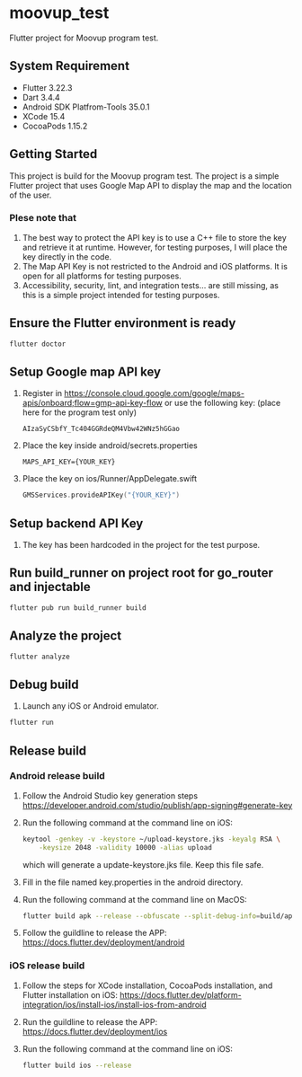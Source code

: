 # moovup_test

Flutter project for Moovup program test.

## System Requirement
- Flutter 3.22.3
- Dart 3.4.4
- Android SDK Platfrom-Tools 35.0.1
- XCode 15.4
- CocoaPods 1.15.2

## Getting Started

This project is build for the Moovup program test. The project is a simple Flutter project that uses Google Map API to display the map and the location of the user.

### Plese note that
1. The best way to protect the API key is to use a C++ file to store the key and retrieve it at runtime. However, for testing purposes, I will place the key directly in the code.
2. The Map API Key is not restricted to the Android and iOS platforms. It is open for all platforms for testing purposes.
3. Accessibility, security, lint, and integration tests... are still missing, as this is a simple project intended for testing purposes.

## Ensure the Flutter environment is ready
```bash
flutter doctor
```

## Setup Google map API key
1. Register in https://console.cloud.google.com/google/maps-apis/onboard;flow=gmp-api-key-flow
or use the following key: (place here for the program test only)
    ```
    AIzaSyCSbfY_Tc404GGRdeQM4Vbw42WNz5hGGao
    ```

2. Place the key inside android/secrets.properties
    ```
    MAPS_API_KEY={YOUR_KEY}
    ```
3. Place the key on ios/Runner/AppDelegate.swift
    ```Swift
    GMSServices.provideAPIKey("{YOUR_KEY}")
    ```

## Setup backend API Key
1. The key has been hardcoded in the project for the test purpose.


## Run build_runner on project root for go_router and injectable
```bash
flutter pub run build_runner build
```

## Analyze the project
```bash
flutter analyze
```

## Debug build
1. Launch any iOS or Android emulator.
```bash
flutter run
```

## Release build

### Android release build
1. Follow the Android Studio key generation steps
https://developer.android.com/studio/publish/app-signing#generate-key

2. Run the following command at the command line on iOS:
    ```bash
    keytool -genkey -v -keystore ~/upload-keystore.jks -keyalg RSA \
        -keysize 2048 -validity 10000 -alias upload
    ```
    which will generate a update-keystore.jks file. Keep this file safe.

3. Fill in the file named key.properties in the android directory.

4. Run the following command at the command line on MacOS:
    ```bash
    flutter build apk --release --obfuscate --split-debug-info=build/app/outputs/symbols
    ```

5. Follow the guildline to release the APP:
https://docs.flutter.dev/deployment/android

### iOS release build
1. Follow the steps for XCode installation, CocoaPods installation, and Flutter installation on iOS:
https://docs.flutter.dev/platform-integration/ios/install-ios/install-ios-from-android

2. Run the guildline to release the APP:
https://docs.flutter.dev/deployment/ios

3. Run the following command at the command line on iOS:
    ```bash
    flutter build ios --release
    ```